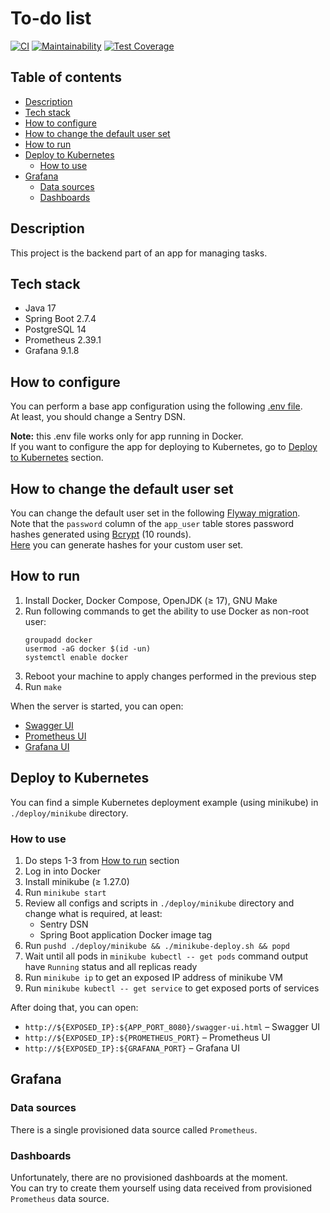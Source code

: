 # To-do list

[![CI](https://github.com/hu553in/to-do-list/actions/workflows/ci.yml/badge.svg)](https://github.com/hu553in/to-do-list/actions/workflows/ci.yml)
[![Maintainability](https://api.codeclimate.com/v1/badges/f48e2fa500475ffcaef6/maintainability)](https://codeclimate.com/github/hu553in/to-do-list/maintainability)
[![Test Coverage](https://api.codeclimate.com/v1/badges/f48e2fa500475ffcaef6/test_coverage)](https://codeclimate.com/github/hu553in/to-do-list/test_coverage)

## Table of contents

* [Description](#description)
* [Tech stack](#tech-stack)
* [How to configure](#how-to-configure)
* [How to change the default user set](#how-to-change-the-default-user-set)
* [How to run](#how-to-run)
* [Deploy to Kubernetes](#deploy-to-kubernetes)
   * [How to use](#how-to-use)
* [Grafana](#grafana)
    * [Data sources](#data-sources)
    * [Dashboards](#dashboards)

## Description

This project is the backend part of an app for managing tasks.

## Tech stack

* Java 17
* Spring Boot 2.7.4
* PostgreSQL 14
* Prometheus 2.39.1
* Grafana 9.1.8

## How to configure

You can perform a base app configuration using the following [.env file](./.env).\
At least, you should change a Sentry DSN.

**Note:** this .env file works only for app running in Docker.\
If you want to configure the app for deploying to Kubernetes,
go to [Deploy to Kubernetes](#deploy-to-kubernetes) section.

## How to change the default user set

You can change the default user set in the following
[Flyway migration](./src/main/resources/db/migration/repeatable/R__create_users.sql).\
Note that the `password` column of the `app_user` table stores password hashes generated using
[Bcrypt](https://en.wikipedia.org/wiki/Bcrypt) (10 rounds).\
[Here](https://www.browserling.com/tools/bcrypt) you can generate hashes for your custom user set.

## How to run

1. Install Docker, Docker Compose, OpenJDK (≥ 17), GNU Make
2. Run following commands to get the ability to use Docker as non-root user:
    ```
    groupadd docker
    usermod -aG docker $(id -un)
    systemctl enable docker
    ```
3. Reboot your machine to apply changes performed in the previous step
4. Run `make`

When the server is started, you can open:

* [Swagger UI](http://localhost:8080/swagger-ui.html)
* [Prometheus UI](http://localhost:9090)
* [Grafana UI](http://localhost:3000)

## Deploy to Kubernetes

You can find a simple Kubernetes deployment example (using minikube) in `./deploy/minikube` directory.

### How to use

1. Do steps 1-3 from [How to run](#how-to-run) section
2. Log in into Docker
3. Install minikube (≥ 1.27.0)
4. Run `minikube start`
5. Review all configs and scripts in `./deploy/minikube` directory and change what is required, at least:
    * Sentry DSN
    * Spring Boot application Docker image tag
6. Run `pushd ./deploy/minikube && ./minikube-deploy.sh && popd`
7. Wait until all pods in `minikube kubectl -- get pods` command output have `Running` status and all replicas ready
8. Run `minikube ip` to get an exposed IP address of minikube VM
9. Run `minikube kubectl -- get service` to get exposed ports of services

After doing that, you can open:

* `http://${EXPOSED_IP}:${APP_PORT_8080}/swagger-ui.html` – Swagger UI
* `http://${EXPOSED_IP}:${PROMETHEUS_PORT}` – Prometheus UI
* `http://${EXPOSED_IP}:${GRAFANA_PORT}` – Grafana UI

## Grafana

### Data sources

There is a single provisioned data source called `Prometheus`.

### Dashboards

Unfortunately, there are no provisioned dashboards at the moment.\
You can try to create them yourself using data received from provisioned `Prometheus` data source.
